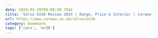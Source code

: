 ```yaml
---
date: 2024-03-20T08:09:50.704Z
title: 'Volvo EX30 Review 2024 | Range, Price & Interior | Carwow'
url: https://www.carwow.co.uk/volvo/ex30
category: bookmark
tags: ['cars', 'ex30']
---
```

